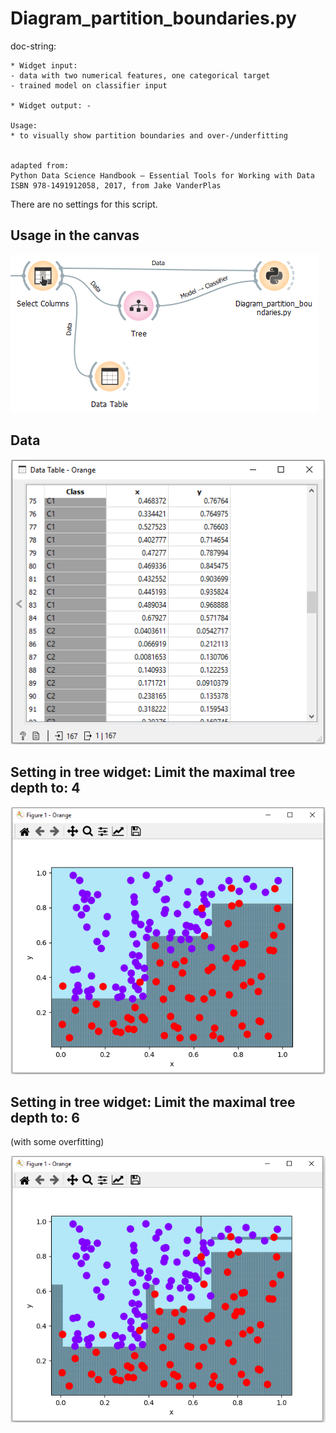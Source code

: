 # Diagram_partition_boundaries.py

doc-string:
```
* Widget input: 
- data with two numerical features, one categorical target
- trained model on classifier input

* Widget output: -

Usage:
* to visually show partition boundaries and over-/underfitting


adapted from:
Python Data Science Handbook – Essential Tools for Working with Data
ISBN 978-1491912058, 2017, from Jake VanderPlas

```

There are no settings for this script.

## Usage in the canvas

![](images/dia_partition_boundary_01.png)

## Data

![](images/dia_partition_boundary_02.png)

## Setting in tree widget: Limit the maximal tree depth to: 4

![](images/dia_partition_boundary_03.png)

## Setting in tree widget: Limit the maximal tree depth to: 6
(with some overfitting)

![](images/dia_partition_boundary_04.png)
